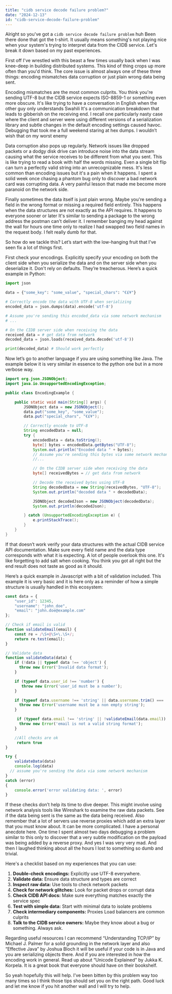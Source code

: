 ```yaml
---
title: "cidb service decode failure problem?"
date: "2024-12-13"
id: "cidb-service-decode-failure-problem"
---
```


Alright so you've got a `cidb service decode failure problem` huh Been there done that got the t-shirt. It usually means something's not playing nice when your system's trying to interpret data from the CIDB service. Let's break it down based on my past experiences.

First off I've wrestled with this beast a few times usually back when I was knee-deep in building distributed systems. This kind of thing crops up more often than you'd think. The core issue is almost always one of these three things: encoding mismatches data corruption or just plain wrong data being sent.

Encoding mismatches are the most common culprits. You think you're sending UTF-8 but the CIDB service expects ISO-8859-1 or something even more obscure. It's like trying to have a conversation in English when the other guy only understands Swahili It's a communication breakdown that leads to gibberish on the receiving end. I recall one particularly nasty case where the client and server were using different versions of a serialization library and subtle changes in the default encoding settings caused havoc. Debugging that took me a full weekend staring at hex dumps. I wouldn’t wish that on my worst enemy

Data corruption also pops up regularly. Network issues like dropped packets or a dodgy disk drive can introduce noise into the data stream causing what the service receives to be different from what you sent. This is like trying to read a book with half the words missing. Even a single bit flip can turn a perfectly valid string into an unrecognizable mess. It's less common than encoding issues but it's a pain when it happens. I spent a solid week once chasing a phantom bug only to discover a bad network card was corrupting data. A very painful lesson that made me become more paranoid on the network side.

Finally sometimes the data itself is just plain wrong. Maybe you're sending a field in the wrong format or missing a required field entirely. This happens when the data structures are not exactly as the API requires. It happens to everyone sooner or later It's similar to sending a package to the wrong address the postman can't deliver it. I remember banging my head against the wall for hours one time only to realize I had swapped two field names in the request body. I felt really dumb for that.

So how do we tackle this? Let’s start with the low-hanging fruit that I've seen fix a lot of things first.

First check your encodings. Explicitly specify your encoding on both the client side when you serialize the data and on the server side when you deserialize it. Don't rely on defaults. They’re treacherous. Here’s a quick example in Python:

```python
import json

data = {"some_key": "some_value", "special_chars": "€£¥"}

# Correctly encode the data with UTF-8 when serializing
encoded_data = json.dumps(data).encode('utf-8')

# Assume you're sending this encoded_data via some network mechanism
# ...

# On the CIDB server side when receiving the data
received_data = # get data from network
decoded_data = json.loads(received_data.decode('utf-8'))

print(decoded_data) # Should work perfectly
```

Now let’s go to another language if you are using something like Java. The example below it is very similar in essence to the python one but in a more verbose way.

```java
import org.json.JSONObject;
import java.io.UnsupportedEncodingException;

public class EncodingExample {

    public static void main(String[] args) {
        JSONObject data = new JSONObject();
        data.put("some_key", "some_value");
        data.put("special_chars", "€£¥");

        // Correctly encode to UTF-8
        String encodedData = null;
        try {
            encodedData = data.toString();
            byte[] bytes = encodedData.getBytes("UTF-8");
            System.out.println("Encoded data " + bytes);
            // Assume you're sending this bytes via some network mechanism
            //...

            // On the CIDB server side when receiving the data
            byte[] receivedBytes = // get data from network

            // Decode the received bytes using UTF-8
            String decodedData = new String(receivedBytes, "UTF-8");
            System.out.println("decoded data " + decodedData);

            JSONObject decodedJson = new JSONObject(decodedData);
            System.out.println(decodedJson);

        } catch (UnsupportedEncodingException e) {
            e.printStackTrace();
        }
    }
}
```

If that doesn’t work verify your data structures with the actual CIDB service API documentation. Make sure every field name and the data type corresponds with what it is expecting. A lot of people overlook this one. It's like forgetting to add salt when cooking. You think you got all right but the end result does not taste as good as it should.

Here’s a quick example in Javascript with a bit of validation included. This example it is very basic and it is here only as a reminder of how a simple structure is usually handled in this ecosystem:

```javascript
const data = {
    "user_id": 12345,
    "username": "john_doe",
    "email": "john.doe@example.com"
};

// Check if email is valid
function validateEmail(email) {
    const re = /\S+@\S+\.\S+/;
    return re.test(email);
}

// Validate data
function validateData(data) {
    if (!data || typeof data !== 'object') {
      throw new Error('Invalid data format');
    }

    if (typeof data.user_id !== 'number') {
       throw new Error('user_id must be a number');
    }

    if (typeof data.username !== 'string' || data.username.trim() === '') {
      throw new Error('username must be a non empty string');
    }

     if (typeof data.email !== 'string' || !validateEmail(data.email)) {
      throw new Error('email is not a valid string format');
    }

    //All checks are ok
     return true
}

try {
    validateData(data)
    console.log(data)
  // assume you're sending the data via some network mechanism
}
catch (error)
{
    console.error('error validating data: ', error)
}
```

If these checks don’t help its time to dive deeper. This might involve using network analysis tools like Wireshark to examine the raw data packets. See if the data being sent is the same as the data being received. Also remember that a lot of servers use reverse proxies which add an extra layer that you must know about. It can be more complicated. I have a personal anecdote here. One time I spent almost two days debugging a problem similar to this only to discover that a very subtle modification on the payload was being added by a reverse proxy. And yes I was very very mad. And then I laughed thinking about all the hours I lost to something so dumb and trivial.

Here's a checklist based on my experiences that you can use:

1. **Double-check encodings:** Explicitly use UTF-8 everywhere.
2.  **Validate data:** Ensure data structure and types are correct
3. **Inspect raw data:** Use tools to check network packets
4. **Check for network glitches:** Look for packet drops or corrupt data
5. **Check CIDB API docs:** Make sure everything matches exactly the service spec
6. **Test with simple data:** Start with minimal data to isolate problems
7. **Check intermediary components:** Proxies Load balancers are common culprits
8. **Talk to the CIDB service owners:** Maybe they know about a bug or something. Always ask.

Regarding useful resources I can recommend “Understanding TCP/IP” by Michael J. Palmer for a solid grounding in the network layer and also “Effective Java” by Joshua Bloch it will be useful if your code is in Java and you are serializing objects there. And if you are interested in how the encoding work in general. Read up about “Unicode Explained” by Jukka K. Korpela. It is a great book that everyone should have on their bookshelf.

So yeah hopefully this will help. I’ve been bitten by this problem way too many times so I think those tips should set you on the right path. Good luck and let me know if you hit another wall and I will try to help.

